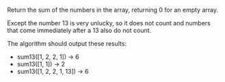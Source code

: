 Return the sum of the numbers in the array, returning 0 for an empty array.

Except the number 13 is very unlucky, so it does not count and numbers that come immediately after a 13 also do not count.

The algorithm should output these results:
- sum13([1, 2, 2, 1]) → 6
- sum13([1, 1]) → 2
- sum13([1, 2, 2, 1, 13]) → 6
